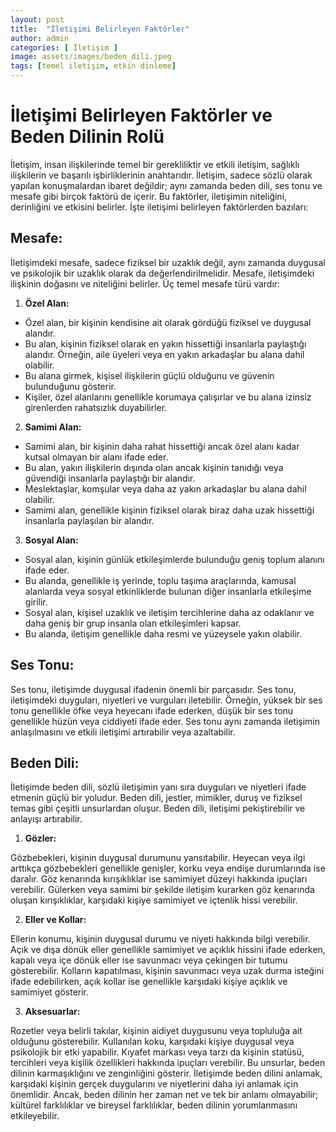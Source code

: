 ```yaml
---
layout: post
title:  "İletişimi Belirleyen Faktörler"
author: admin
categories: [ İletişim ]
image: assets/images/beden_dili.jpeg
tags: [temel iletişim, etkin dinleme]
---
```


# İletişimi Belirleyen Faktörler ve Beden Dilinin Rolü

İletişim, insan ilişkilerinde temel bir gerekliliktir ve etkili iletişim, sağlıklı ilişkilerin ve başarılı işbirliklerinin anahtarıdır. İletişim, sadece sözlü olarak yapılan konuşmalardan ibaret değildir; aynı zamanda beden dili, ses tonu ve mesafe gibi birçok faktörü de içerir. Bu faktörler, iletişimin niteliğini, derinliğini ve etkisini belirler. İşte iletişimi belirleyen faktörlerden bazıları:

## Mesafe:

İletişimdeki mesafe, sadece fiziksel bir uzaklık değil, aynı zamanda duygusal ve psikolojik bir uzaklık olarak da değerlendirilmelidir. Mesafe, iletişimdeki ilişkinin doğasını ve niteliğini belirler. Üç temel mesafe türü vardır:

1) **Özel Alan:**
- Özel alan, bir kişinin kendisine ait olarak gördüğü fiziksel ve duygusal alandır.
- Bu alan, kişinin fiziksel olarak en yakın hissettiği insanlarla paylaştığı alandır. Örneğin, aile üyeleri veya en yakın arkadaşlar bu alana dahil olabilir.
- Bu alana girmek, kişisel ilişkilerin güçlü olduğunu ve güvenin bulunduğunu gösterir.
- Kişiler, özel alanlarını genellikle korumaya çalışırlar ve bu alana izinsiz girenlerden rahatsızlık duyabilirler.
2) **Samimi Alan:**
- Samimi alan, bir kişinin daha rahat hissettiği ancak özel alanı kadar kutsal olmayan bir alanı ifade eder.
- Bu alan, yakın ilişkilerin dışında olan ancak kişinin tanıdığı veya güvendiği insanlarla paylaştığı bir alandır.
- Meslektaşlar, komşular veya daha az yakın arkadaşlar bu alana dahil olabilir.
- Samimi alan, genellikle kişinin fiziksel olarak biraz daha uzak hissettiği insanlarla paylaşılan bir alandır.
3) **Sosyal Alan:**
- Sosyal alan, kişinin günlük etkileşimlerde bulunduğu geniş toplum alanını ifade eder.
- Bu alanda, genellikle iş yerinde, toplu taşıma araçlarında, kamusal alanlarda veya sosyal etkinliklerde bulunan diğer insanlarla etkileşime girilir.
- Sosyal alan, kişisel uzaklık ve iletişim tercihlerine daha az odaklanır ve daha geniş bir grup insanla olan etkileşimleri kapsar.
- Bu alanda, iletişim genellikle daha resmi ve yüzeysele yakın olabilir.

## Ses Tonu:

Ses tonu, iletişimde duygusal ifadenin önemli bir parçasıdır. Ses tonu, iletişimdeki duyguları, niyetleri ve vurguları iletebilir. Örneğin, yüksek bir ses tonu genellikle öfke veya heyecanı ifade ederken, düşük bir ses tonu genellikle hüzün veya ciddiyeti ifade eder. Ses tonu aynı zamanda iletişimin anlaşılmasını ve etkili iletişimi artırabilir veya azaltabilir.

## Beden Dili:

İletişimde beden dili, sözlü iletişimin yanı sıra duyguları ve niyetleri ifade etmenin güçlü bir yoludur. Beden dili, jestler, mimikler, duruş ve fiziksel temas gibi çeşitli unsurlardan oluşur. Beden dili, iletişimi pekiştirebilir ve anlayışı artırabilir.

1) **Gözler:**

Gözbebekleri, kişinin duygusal durumunu yansıtabilir. Heyecan veya ilgi arttıkça gözbebekleri genellikle genişler, korku veya endişe durumlarında ise daralır. Göz kenarında kırışıklıklar ise samimiyet düzeyi hakkında ipuçları verebilir. Gülerken veya samimi bir şekilde iletişim kurarken göz kenarında oluşan kırışıklıklar, karşıdaki kişiye samimiyet ve içtenlik hissi verebilir.

2) **Eller ve Kollar:**

Ellerin konumu, kişinin duygusal durumu ve niyeti hakkında bilgi verebilir. Açık ve dışa dönük eller genellikle samimiyet ve açıklık hissini ifade ederken, kapalı veya içe dönük eller ise savunmacı veya çekingen bir tutumu gösterebilir. Kolların kapatılması, kişinin savunmacı veya uzak durma isteğini ifade edebilirken, açık kollar ise genellikle karşıdaki kişiye açıklık ve samimiyet gösterir.

3) **Aksesuarlar:**

Rozetler veya belirli takılar, kişinin aidiyet duygusunu veya topluluğa ait olduğunu gösterebilir. Kullanılan koku, karşıdaki kişiye duygusal veya psikolojik bir etki yapabilir. Kıyafet markası veya tarzı da kişinin statüsü, tercihleri veya kişilik özellikleri hakkında ipuçları verebilir. Bu unsurlar, beden dilinin karmaşıklığını ve zenginliğini gösterir. İletişimde beden dilini anlamak, karşıdaki kişinin gerçek duygularını ve niyetlerini daha iyi anlamak için önemlidir. Ancak, beden dilinin her zaman net ve tek bir anlamı olmayabilir; kültürel farklılıklar ve bireysel farklılıklar, beden dilinin yorumlanmasını etkileyebilir.
